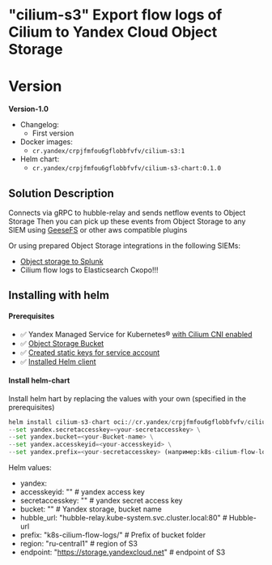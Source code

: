 # "cilium-s3" Export flow logs of Cilium to Yandex Cloud Object Storage

# Version

**Version-1.0**
- Changelog:
    - First version
- Docker images:
    - `cr.yandex/crpjfmfou6gflobbfvfv/cilium-s3:1`
- Helm chart:
    - `cr.yandex/crpjfmfou6gflobbfvfv/cilium-s3-chart:0.1.0`

## Solution Description
Connects via gRPC to hubble-relay and sends netflow events to Object Storage
Then you can pick up these events from Object Storage to any SIEM using [GeeseFS](https://cloud.yandex.ru/docs/storage/tools/geesefs) or other aws compatible plugins

Or using prepared Object Storage integrations in the following SIEMs:
- [Object storage to Splunk](https://github.com/yandex-cloud/yc-solution-library-for-security/tree/master/auditlogs/export-auditlogs-to-Splunk)
- Cilium flow logs to Elasticsearch Скоро!!!

## Installing with helm

#### Prerequisites 
- :white_check_mark: Yandex Managed Service for Kubernetes® [with Cilium CNI enabled](https://cloud.yandex.ru/docs/managed-kubernetes/quickstart#kubernetes-cluster-create)
- :white_check_mark: [Object Storage Bucket](https://cloud.yandex.ru/docs/storage/quickstart)
- :white_check_mark: [Created static keys for service account](https://cloud.yandex.ru/docs/iam/operations/sa/create-access-key)
- :white_check_mark: [Installed Helm client](https://helm.sh/ru/docs/intro/install/)

#### Install helm-chart 

Install helm hart by replacing the values with your own (specified in the prerequisites)

```Python
helm install cilium-s3-chart oci://cr.yandex/crpjfmfou6gflobbfvfv/cilium-s3-chart --version 0.1.0 --namespace cilium-s3 --create-namespace \
--set yandex.secretaccesskey=<your-secretaccesskey> \
--set yandex.bucket=<your-Bucket-name> \
--set yandex.accesskeyid=<your-accesskeyid> \
--set yandex.prefix=<your-secretaccesskey> (например:k8s-cilium-flow-logs/cluster-id-1232145gfg) 

```

Helm values:
- yandex:
-    accesskeyid: ""  # yandex access key
-    secretaccesskey: ""  # yandex secret access key
-    bucket: ""  # Yandex storage, bucket name
-    hubble_url: "hubble-relay.kube-system.svc.cluster.local:80" # Hubble-url
-    prefix: "k8s-cilium-flow-logs/" # Prefix of bucket folder
-    region: "ru-central1" # region of S3
-    endpoint: "https://storage.yandexcloud.net" # endpoint of S3